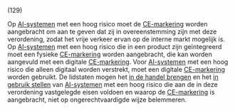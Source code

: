 (129)

Op [AI-systemen](a3.md#^ai-systeem) met een hoog risico moet de [CE-markering](a3.md#^ce) worden aangebracht om aan te geven dat zij in overeenstemming zijn met deze verordening, zodat het vrije verkeer ervan op de interne markt mogelijk is. Op [AI-systemen](a3.md#^ai-systeem) met een hoog risico die in een product zijn geïntegreerd moet een fysieke [CE-markering](a3.md#^ce) worden aangebracht, die kan worden aangevuld met een digitale [CE-markering](a3.md#^ce). Voor [AI-systemen](a3.md#^ai-systeem) met een hoog risico die alleen digitaal worden verstrekt, moet een digitale [CE-markering](a3.md#^ce) worden gebruikt. De lidstaten mogen het [in de handel brengen](a3.md#^handel) en het [in gebruik stellen](a3.md#^gebruik) van [AI-systemen](a3.md#^ai-systeem) met een hoog risico die aan de in deze verordening vastgelegde eisen voldoen en waarop de [CE-markering](a3.md#^ce) is aangebracht, niet op ongerechtvaardigde wijze belemmeren.
